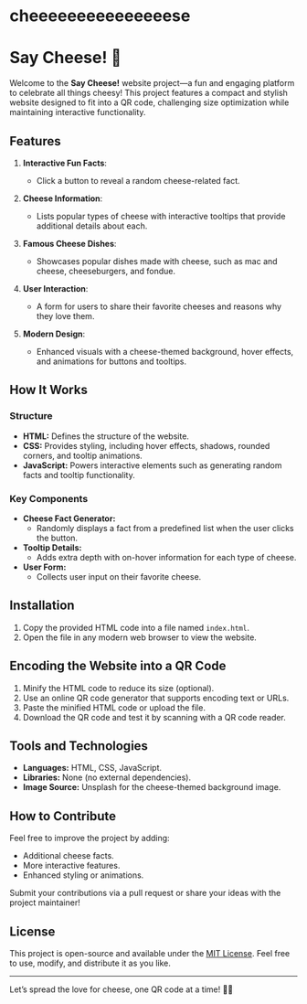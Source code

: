 # cheeeeeeeeeeeeeeese

# Say Cheese! 🧀

Welcome to the **Say Cheese!** website project—a fun and engaging platform to celebrate all things cheesy! This project features a compact and stylish website designed to fit into a QR code, challenging size optimization while maintaining interactive functionality.

## Features

1. **Interactive Fun Facts**:
   - Click a button to reveal a random cheese-related fact.
   
2. **Cheese Information**:
   - Lists popular types of cheese with interactive tooltips that provide additional details about each.

3. **Famous Cheese Dishes**:
   - Showcases popular dishes made with cheese, such as mac and cheese, cheeseburgers, and fondue.

4. **User Interaction**:
   - A form for users to share their favorite cheeses and reasons why they love them.

5. **Modern Design**:
   - Enhanced visuals with a cheese-themed background, hover effects, and animations for buttons and tooltips.

## How It Works

### Structure
- **HTML:** Defines the structure of the website.
- **CSS:** Provides styling, including hover effects, shadows, rounded corners, and tooltip animations.
- **JavaScript:** Powers interactive elements such as generating random facts and tooltip functionality.

### Key Components
- **Cheese Fact Generator:**
  - Randomly displays a fact from a predefined list when the user clicks the button.
- **Tooltip Details:**
  - Adds extra depth with on-hover information for each type of cheese.
- **User Form:**
  - Collects user input on their favorite cheese.

## Installation

1. Copy the provided HTML code into a file named `index.html`.
2. Open the file in any modern web browser to view the website.

## Encoding the Website into a QR Code

1. Minify the HTML code to reduce its size (optional).
2. Use an online QR code generator that supports encoding text or URLs.
3. Paste the minified HTML code or upload the file.
4. Download the QR code and test it by scanning with a QR code reader.

## Tools and Technologies

- **Languages:** HTML, CSS, JavaScript.
- **Libraries:** None (no external dependencies).
- **Image Source:** Unsplash for the cheese-themed background image.

## How to Contribute

Feel free to improve the project by adding:
- Additional cheese facts.
- More interactive features.
- Enhanced styling or animations.

Submit your contributions via a pull request or share your ideas with the project maintainer!

## License

This project is open-source and available under the [MIT License](LICENSE). Feel free to use, modify, and distribute it as you like.

---

Let’s spread the love for cheese, one QR code at a time! 🍔✨

